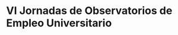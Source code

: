 VI Jornadas de Observatorios de Empleo Universitario
====================================================
